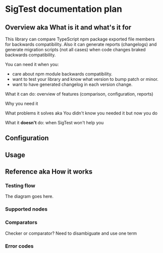 # SigTest documentation plan

## Overview aka What is it and what's it for


This library can compare TypeScript npm package exported file members for backwards compatibility.
Also it can generate reports (changelogs) and generate migration scripts (not all cases)
when code changes braked backwards compatibility.

You can need it when you:
 - care about npm module backwards compatibility.
 - want to test your library and know what version to bump patch or minor.
 - want to have generated changelog in each version change.

What it can do: overview of features (comparison, configuration, reports)

Why you need it

What problems it solves aka You didn't know you needed it but now you do

What it **doesn't** do: when SigTest won't help you

## Configuration

## Usage

## Reference aka How it works

### Testing flow
The diagram goes here.

### Supported nodes

### Comparators

Checker or comparator? Need to disambiguate and use one term

### Error codes
